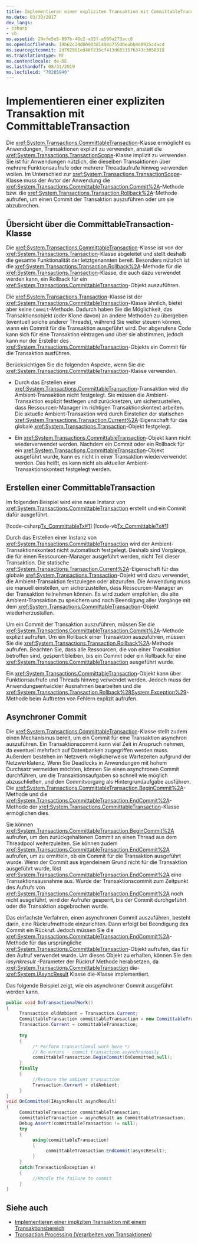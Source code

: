 ```yaml
---
title: Implementieren einer expliziten Transaktion mit CommittableTransaction
ms.date: 03/30/2017
dev_langs:
- csharp
- vb
ms.assetid: 29efe5e5-897b-46c2-a35f-e599a273acc8
ms.openlocfilehash: 19b62c24d00903d1494a755dbeabb460935cdacd
ms.sourcegitcommit: 2d792961ed48f235cf413d6031576373c3050918
ms.translationtype: MT
ms.contentlocale: de-DE
ms.lasthandoff: 08/31/2019
ms.locfileid: "70205940"
---
```

# <a name="implementing-an-explicit-transaction-using-committabletransaction"></a>Implementieren einer expliziten Transaktion mit CommittableTransaction
Die <xref:System.Transactions.CommittableTransaction>-Klasse ermöglicht es Anwendungen, Transaktionen explizit zu verwenden, anstatt die <xref:System.Transactions.TransactionScope>-Klasse implizit zu verwenden. Sie ist für Anwendungen nützlich, die dieselben Transaktionen über mehrere Funktionsaufrufe oder mehrere Threadaufrufe hinweg verwenden wollen. Im Unterschied zur <xref:System.Transactions.TransactionScope>-Klasse muss der Autor der Anwendung die <xref:System.Transactions.CommittableTransaction.Commit%2A>-Methode bzw. die <xref:System.Transactions.Transaction.Rollback%2A>-Methode aufrufen, um einen Commit der Transaktion auszuführen oder um sie abzubrechen.  
  
## <a name="overview-of-the-committabletransaction-class"></a>Übersicht über die CommittableTransaction-Klasse  
 Die <xref:System.Transactions.CommittableTransaction>-Klasse ist von der <xref:System.Transactions.Transaction>-Klasse abgeleitet und stellt deshalb die gesamte Funktionalität der letztgenannten bereit. Besonders nützlich ist die <xref:System.Transactions.Transaction.Rollback%2A>-Methode für die <xref:System.Transactions.Transaction>-Klasse, die auch dazu verwendet werden kann, ein Rollback für ein <xref:System.Transactions.CommittableTransaction>-Objekt auszuführen.  
  
 Die <xref:System.Transactions.Transaction>-Klasse ist der <xref:System.Transactions.CommittableTransaction>-Klasse ähnlich, bietet aber keine `Commit`-Methode. Dadurch haben Sie die Möglichkeit, das Transaktionsobjekt (oder Klone davon) an andere Methoden zu übergeben (eventuell solche anderer Threads), während Sie weiter steuern können, wann ein Commit für die Transaktion ausgeführt wird. Der abgerufene Code kann sich für eine Transaktion eintragen und über sie abstimmen, jedoch kann nur der Ersteller des <xref:System.Transactions.CommittableTransaction>-Objekts ein Commit für die Transaktion ausführen.  
  
 Berücksichtigen Sie die folgenden Aspekte, wenn Sie die <xref:System.Transactions.CommittableTransaction>-Klasse verwenden.  
  
- Durch das Erstellen einer <xref:System.Transactions.CommittableTransaction>-Transaktion wird die Ambient-Transaktion nicht festgelegt. Sie müssen die Ambient-Transaktion explizit festlegen und zurücksetzen, um sicherzustellen, dass Ressourcen-Manager im richtigen Transaktionskontext arbeiten. Die aktuelle Ambient-Transaktion wird durch Einstellen der statischen <xref:System.Transactions.Transaction.Current%2A>-Eigenschaft für das globale <xref:System.Transactions.Transaction>-Objekt festgelegt.  
  
- Ein <xref:System.Transactions.CommittableTransaction>-Objekt kann nicht wiederverwendet werden. Nachdem ein Commit oder ein Rollback für ein <xref:System.Transactions.CommittableTransaction>-Objekt ausgeführt wurde, kann es nicht in einer Transaktion wiederverwendet werden. Das heißt, es kann nicht als aktueller Ambient-Transaktionskontext festgelegt werden.  
  
## <a name="creating-a-committabletransaction"></a>Erstellen einer CommittableTransaction  
 Im folgenden Beispiel wird eine neue Instanz von <xref:System.Transactions.CommittableTransaction> erstellt und ein Commit dafür ausgeführt.  
  
 [!code-csharp[Tx_CommittableTx#1](../../../../samples/snippets/csharp/VS_Snippets_CFX/tx_committabletx/cs/committabletxwithsql.cs#1)]
 [!code-vb[Tx_CommittableTx#1](../../../../samples/snippets/visualbasic/VS_Snippets_CFX/tx_committabletx/vb/committabletxwithsql.vb#1)]  
  
 Durch das Erstellen einer Instanz von <xref:System.Transactions.CommittableTransaction> wird der Ambient-Transaktionskontext nicht automatisch festgelegt. Deshalb sind Vorgänge, die für einen Ressourcen-Manager ausgeführt werden, nicht Teil dieser Transaktion. Die statische <xref:System.Transactions.Transaction.Current%2A>-Eigenschaft für das globale <xref:System.Transactions.Transaction>-Objekt wird dazu verwendet, die Ambient-Transaktion festzulegen oder abzurufen. Die Anwendung muss sie manuell einstellen, um sicherzustellen, dass Ressourcen-Manager an der Transaktion teilnehmen können. Es wird zudem empfohlen, die alte Ambient-Transaktion zu speichern und nach Beendigung aller Vorgänge mit dem <xref:System.Transactions.CommittableTransaction>-Objekt wiederherzustellen.  
  
 Um ein Commit der Transaktion auszuführen, müssen Sie die <xref:System.Transactions.CommittableTransaction.Commit%2A>-Methode explizit aufrufen. Um ein Rollback einer Transaktion auszuführen, müssen Sie die <xref:System.Transactions.Transaction.Rollback%2A>-Methode aufrufen. Beachten Sie, dass alle Ressourcen, die von einer Transaktion betroffen sind, gesperrt bleiben, bis ein Commit oder ein Rollback für eine <xref:System.Transactions.CommittableTransaction> ausgeführt wurde.  
  
 Ein <xref:System.Transactions.CommittableTransaction>-Objekt kann über Funktionsaufrufe und Threads hinweg verwendet werden. Jedoch muss der Anwendungsentwickler Ausnahmen bearbeiten und die <xref:System.Transactions.Transaction.Rollback%28System.Exception%29>-Methode beim Auftreten von Fehlern explizit aufrufen.  
  
## <a name="asynchronous-commit"></a>Asynchroner Commit  
 Die <xref:System.Transactions.CommittableTransaction>-Klasse stellt zudem einen Mechanismus bereit, um ein Commit für eine Transaktion asynchron auszuführen. Ein Transaktionscommit kann viel Zeit in Anspruch nehmen, da eventuell mehrfach auf Datenbanken zugegriffen werden muss. Außerdem bestehen im Netzwerk möglicherweise Wartezeiten aufgrund der Netzwerklatenz. Wenn Sie Deadlocks in Anwendungen mit hohem Durchsatz vermeiden möchten, können Sie einen asynchronen Commit durchführen, um die Transaktionsaufgaben so schnell wie möglich abzuschließen, und den Commitvorgang als Hintergrundaufgabe ausführen. Die <xref:System.Transactions.CommittableTransaction.BeginCommit%2A>-Methode und die <xref:System.Transactions.CommittableTransaction.EndCommit%2A>-Methode der <xref:System.Transactions.CommittableTransaction>-Klasse ermöglichen dies.  
  
 Sie können <xref:System.Transactions.CommittableTransaction.BeginCommit%2A> aufrufen, um den zurückgehaltenen Commit an einen Thread aus dem Threadpool weiterzuleiten. Sie können zudem <xref:System.Transactions.CommittableTransaction.EndCommit%2A> aufrufen, um zu ermitteln, ob ein Commit für die Transaktion ausgeführt wurde. Wenn der Commit aus irgendeinem Grund nicht für die Transaktion ausgeführt wurde, löst <xref:System.Transactions.CommittableTransaction.EndCommit%2A> eine Transaktionsausnahme aus. Wurde der Transaktionscommit zum Zeitpunkt des Aufrufs von <xref:System.Transactions.CommittableTransaction.EndCommit%2A> noch nicht ausgeführt, wird der Aufrufer gesperrt, bis der Commit durchgeführt oder die Transaktion abgebrochen wurde.  
  
 Das einfachste Verfahren, einen asynchronen Commit auszuführen, besteht darin, eine Rückrufmethode einzurichten. Dann erfolgt bei Beendigung des Commit ein Rückruf. Jedoch müssen Sie die <xref:System.Transactions.CommittableTransaction.EndCommit%2A>-Methode für das ursprüngliche <xref:System.Transactions.CommittableTransaction>-Objekt aufrufen, das für den Aufruf verwendet wurde. Um dieses Objekt zu erhalten, können Sie den *iasynkresult* -Parameter der Rückruf Methode herabsetzen, da <xref:System.Transactions.CommittableTransaction> die- <xref:System.IAsyncResult> Klasse die-Klasse implementiert.  
  
 Das folgende Beispiel zeigt, wie ein asynchroner Commit ausgeführt werden kann.  
  
```csharp  
public void DoTransactionalWork()  
{  
     Transaction oldAmbient = Transaction.Current;  
     CommittableTransaction committableTransaction = new CommittableTransaction();  
     Transaction.Current = committableTransaction;  
  
     try  
     {  
          /* Perform transactional work here */  
          // No errors - commit transaction asynchronously  
          committableTransaction.BeginCommit(OnCommitted,null);  
     }  
     finally  
     {  
          //Restore the ambient transaction   
          Transaction.Current = oldAmbient;  
     }  
}  
void OnCommitted(IAsyncResult asyncResult)  
{  
     CommittableTransaction committableTransaction;  
     committableTransaction = asyncResult as CommittableTransaction;     
     Debug.Assert(committableTransaction != null);  
     try  
     {  
          using(committableTransaction)  
          {  
               committableTransaction.EndCommit(asyncResult);  
          }  
     }  
     catch(TransactionException e)  
     {  
          //Handle the failure to commit  
     }  
}  
```  
  
## <a name="see-also"></a>Siehe auch

- [Implementieren einer impliziten Transaktion mit einem Transaktionsbereich](implementing-an-implicit-transaction-using-transaction-scope.md)
- [Transaction Processing (Verarbeiten von Transaktionen)](index.md)
